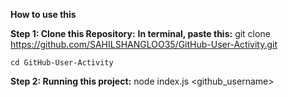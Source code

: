 **How to use this**

**Step 1: Clone this Repository:**
    **In terminal, paste this:**
    git clone https://github.com/SAHILSHANGLOO35/GitHub-User-Activity.git

    cd GitHub-User-Activity

**Step 2: Running this project:**
    node index.js <github_username>